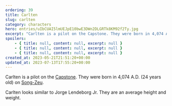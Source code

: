 ```yaml
---
ordering: 39
title: Carlten
slug: carlten
category: characters
hero: entries/uIbCUAI5lmUEJpE10bwE3DWn2DLGRTk8KM92f2Ty.jpg
excerpt: "Carlten is a pilot on the Capstone. They were born in 4,074 A.D. (24 years old) on Song-Zeu.\nCarlten..."
spoilers:
    - { title: null, content: null, excerpt: null }
    - { title: null, content: null, excerpt: null }
    - { title: null, content: null, excerpt: null }
created_at: 2023-05-21T21:51:20+00:00
updated_at: 2023-07-13T17:55:20+00:00
---
```

Carlten is a pilot on the [Capstone](/category/spaceships/capstone). They were born in 4,074 A.D. (24 years old) on [Song-Zeu](/category/planets-cities/song-zeu).

Carlten looks similar to Jorge Lendeborg Jr. They are an average height and weight.